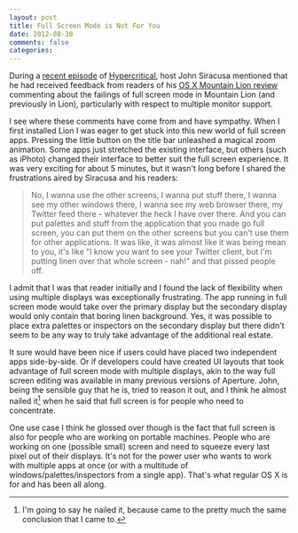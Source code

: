 ```yaml
---
layout: post
title: Full Screen Mode is Not For You
date: 2012-08-30
comments: false
categories: 
---
```


During a [recent episode][] of [Hypercritical][], host John Siracusa mentioned that he had received feedback from readers of his [OS X Mountain Lion review][] commenting about the failings of full screen mode in Mountain Lion (and previously in Lion), particularly with respect to multiple monitor support.

I see where these comments have come from and have sympathy. When I first installed Lion I was eager to get stuck into this new world of full screen apps. Pressing the little button on the title bar unleashed a magical zoom animation. Some apps just stretched the existing interface, but others (such as iPhoto) changed their interface to better suit the full screen experience. It was very exciting for about 5 minutes, but it wasn't long before I shared the frustrations aired by Siracusa and his readers:

> No, I wanna use the other screens, I wanna put stuff there, I wanna see my other windows there, I wanna see my web browser there, my Twitter feed there - whatever the heck I have over there. And you can put palettes and stuff from the application that you made go full screen, you can put them on the other screens but you can't use them for other applications. It was like, it was almost like it was being mean to you, it's like "I know you want to see your Twitter client, but I'm putting linen over that whole screen - nah!" and that pissed people off.

I admit that I was that reader initially and I found the lack of flexibility when using multiple displays was exceptionally frustrating. The app running in full screen mode would take over the primary display but the secondary display would only contain that boring linen background. Yes, it was possible to place extra palettes or inspectors on the secondary display but there didn't seem to be any way to truly take advantage of the additional real estate.

It sure would have been nice if users could have placed two independent apps side-by-side. Or if developers could have created UI layouts that took advantage of full screen mode with multiple displays, akin to the way full screen editing was available in many previous versions of Aperture. John, being the sensible guy that he is, tried to reason it out, and I think he almost nailed it[^1] when he said that full screen is for people who need to concentrate.

One use case I think he glossed over though is the fact that full screen is also for people who are working on portable machines. People who are working on one (possible small) screen and need to squeeze every last pixel out of their displays. It's not for the power user who wants to work with multiple apps at once (or with a multitude of windows/palettes/inspectors from a single app). That's what regular OS X is for and has been all along.

[recent episode]: http://5by5.tv/hypercritical/82
[Hypercritical]: http://5by5.tv/hypercritical
[OS X Mountain Lion review]: http://arstechnica.com/apple/2012/07/os-x-10-8/

[^1]: I'm going to say he nailed it, because came to the pretty much the same conclusion that I came to.
